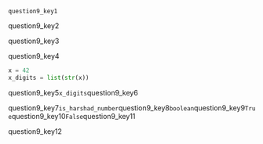```ngMeta
question9_key1
```
question9_key2

question9_key3

question9_key4

```python
x = 42
x_digits = list(str(x))
```
question9_key5`x_digits`question9_key6


question9_key7`is_harshad_number`question9_key8`boolean`question9_key9`True`question9_key10`False`question9_key11

question9_key12